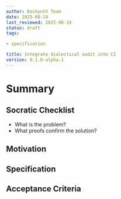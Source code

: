 ```yaml
---
author: DevSynth Team
date: 2025-08-19
last_reviewed: 2025-08-19
status: draft
tags:

- specification

title: Integrate dialectical audit into CI
version: 0.1.0-alpha.1
---
```


<!--
Required metadata fields:
- author: document author
- date: creation date
- last_reviewed: last review date
- status: draft | review | published
- tags: search keywords
- title: short descriptive name
- version: specification version
-->

# Summary

## Socratic Checklist
- What is the problem?
- What proofs confirm the solution?

## Motivation

## Specification

## Acceptance Criteria
